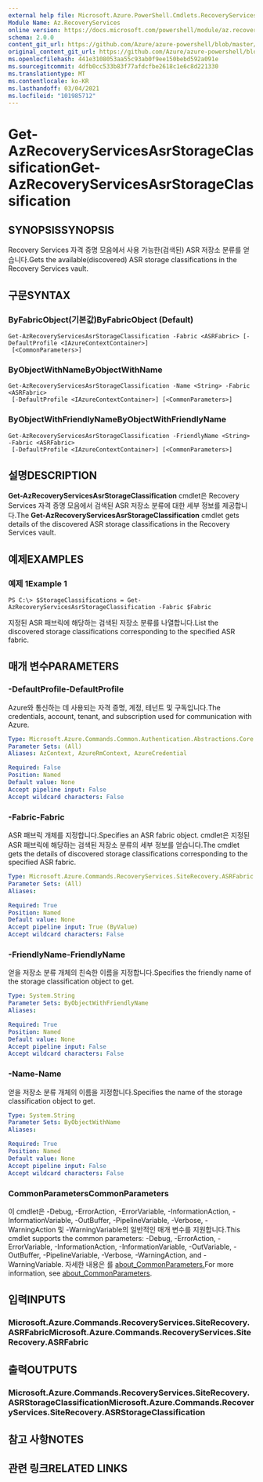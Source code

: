 ```yaml
---
external help file: Microsoft.Azure.PowerShell.Cmdlets.RecoveryServices.SiteRecovery.dll-Help.xml
Module Name: Az.RecoveryServices
online version: https://docs.microsoft.com/powershell/module/az.recoveryservices/get-azrecoveryservicesasrstorageclassification
schema: 2.0.0
content_git_url: https://github.com/Azure/azure-powershell/blob/master/src/RecoveryServices/RecoveryServices/help/Get-AzRecoveryServicesAsrStorageClassification.md
original_content_git_url: https://github.com/Azure/azure-powershell/blob/master/src/RecoveryServices/RecoveryServices/help/Get-AzRecoveryServicesAsrStorageClassification.md
ms.openlocfilehash: 441e3108053aa55c93ab0f9ee150bebd592a091e
ms.sourcegitcommit: 4dfb0cc533b83f77afdcfbe2618c1e6c8d221330
ms.translationtype: MT
ms.contentlocale: ko-KR
ms.lasthandoff: 03/04/2021
ms.locfileid: "101985712"
---
```

# <span data-ttu-id="4b288-101">Get-AzRecoveryServicesAsrStorageClassification</span><span class="sxs-lookup"><span data-stu-id="4b288-101">Get-AzRecoveryServicesAsrStorageClassification</span></span>

## <span data-ttu-id="4b288-102">SYNOPSIS</span><span class="sxs-lookup"><span data-stu-id="4b288-102">SYNOPSIS</span></span>
<span data-ttu-id="4b288-103">Recovery Services 자격 증명 모음에서 사용 가능한(검색된) ASR 저장소 분류를 얻습니다.</span><span class="sxs-lookup"><span data-stu-id="4b288-103">Gets the available(discovered) ASR storage classifications in the Recovery Services vault.</span></span>

## <span data-ttu-id="4b288-104">구문</span><span class="sxs-lookup"><span data-stu-id="4b288-104">SYNTAX</span></span>

### <span data-ttu-id="4b288-105">ByFabricObject(기본값)</span><span class="sxs-lookup"><span data-stu-id="4b288-105">ByFabricObject (Default)</span></span>
```
Get-AzRecoveryServicesAsrStorageClassification -Fabric <ASRFabric> [-DefaultProfile <IAzureContextContainer>]
 [<CommonParameters>]
```

### <span data-ttu-id="4b288-106">ByObjectWithName</span><span class="sxs-lookup"><span data-stu-id="4b288-106">ByObjectWithName</span></span>
```
Get-AzRecoveryServicesAsrStorageClassification -Name <String> -Fabric <ASRFabric>
 [-DefaultProfile <IAzureContextContainer>] [<CommonParameters>]
```

### <span data-ttu-id="4b288-107">ByObjectWithFriendlyName</span><span class="sxs-lookup"><span data-stu-id="4b288-107">ByObjectWithFriendlyName</span></span>
```
Get-AzRecoveryServicesAsrStorageClassification -FriendlyName <String> -Fabric <ASRFabric>
 [-DefaultProfile <IAzureContextContainer>] [<CommonParameters>]
```

## <span data-ttu-id="4b288-108">설명</span><span class="sxs-lookup"><span data-stu-id="4b288-108">DESCRIPTION</span></span>
<span data-ttu-id="4b288-109">**Get-AzRecoveryServicesAsrStorageClassification** cmdlet은 Recovery Services 자격 증명 모음에서 검색된 ASR 저장소 분류에 대한 세부 정보를 제공합니다.</span><span class="sxs-lookup"><span data-stu-id="4b288-109">The **Get-AzRecoveryServicesAsrStorageClassification** cmdlet gets details of the discovered ASR storage classifications in the Recovery Services vault.</span></span>

## <span data-ttu-id="4b288-110">예제</span><span class="sxs-lookup"><span data-stu-id="4b288-110">EXAMPLES</span></span>

### <span data-ttu-id="4b288-111">예제 1</span><span class="sxs-lookup"><span data-stu-id="4b288-111">Example 1</span></span>
```
PS C:\> $StorageClassifications = Get-AzRecoveryServicesAsrStorageClassification -Fabric $Fabric
```

<span data-ttu-id="4b288-112">지정된 ASR 패브릭에 해당하는 검색된 저장소 분류를 나열합니다.</span><span class="sxs-lookup"><span data-stu-id="4b288-112">List the discovered storage classifications corresponding to the specified ASR fabric.</span></span> 

## <span data-ttu-id="4b288-113">매개 변수</span><span class="sxs-lookup"><span data-stu-id="4b288-113">PARAMETERS</span></span>

### <span data-ttu-id="4b288-114">-DefaultProfile</span><span class="sxs-lookup"><span data-stu-id="4b288-114">-DefaultProfile</span></span>
<span data-ttu-id="4b288-115">Azure와 통신하는 데 사용되는 자격 증명, 계정, 테넌트 및 구독입니다.</span><span class="sxs-lookup"><span data-stu-id="4b288-115">The credentials, account, tenant, and subscription used for communication with Azure.</span></span>


```yaml
Type: Microsoft.Azure.Commands.Common.Authentication.Abstractions.Core.IAzureContextContainer
Parameter Sets: (All)
Aliases: AzContext, AzureRmContext, AzureCredential

Required: False
Position: Named
Default value: None
Accept pipeline input: False
Accept wildcard characters: False
```

### <span data-ttu-id="4b288-116">-Fabric</span><span class="sxs-lookup"><span data-stu-id="4b288-116">-Fabric</span></span>
<span data-ttu-id="4b288-117">ASR 패브릭 개체를 지정합니다.</span><span class="sxs-lookup"><span data-stu-id="4b288-117">Specifies an ASR fabric object.</span></span> <span data-ttu-id="4b288-118">cmdlet은 지정된 ASR 패브릭에 해당하는 검색된 저장소 분류의 세부 정보를 얻습니다.</span><span class="sxs-lookup"><span data-stu-id="4b288-118">The cmdlet gets the details of discovered storage classifications corresponding to the specified ASR fabric.</span></span> 

```yaml
Type: Microsoft.Azure.Commands.RecoveryServices.SiteRecovery.ASRFabric
Parameter Sets: (All)
Aliases:

Required: True
Position: Named
Default value: None
Accept pipeline input: True (ByValue)
Accept wildcard characters: False
```

### <span data-ttu-id="4b288-119">-FriendlyName</span><span class="sxs-lookup"><span data-stu-id="4b288-119">-FriendlyName</span></span>
<span data-ttu-id="4b288-120">얻을 저장소 분류 개체의 친숙한 이름을 지정합니다.</span><span class="sxs-lookup"><span data-stu-id="4b288-120">Specifies the friendly name of the storage classification object to get.</span></span>

```yaml
Type: System.String
Parameter Sets: ByObjectWithFriendlyName
Aliases:

Required: True
Position: Named
Default value: None
Accept pipeline input: False
Accept wildcard characters: False
```

### <span data-ttu-id="4b288-121">-Name</span><span class="sxs-lookup"><span data-stu-id="4b288-121">-Name</span></span>
<span data-ttu-id="4b288-122">얻을 저장소 분류 개체의 이름을 지정합니다.</span><span class="sxs-lookup"><span data-stu-id="4b288-122">Specifies the name of the storage classification object to get.</span></span>

```yaml
Type: System.String
Parameter Sets: ByObjectWithName
Aliases:

Required: True
Position: Named
Default value: None
Accept pipeline input: False
Accept wildcard characters: False
```

### <span data-ttu-id="4b288-123">CommonParameters</span><span class="sxs-lookup"><span data-stu-id="4b288-123">CommonParameters</span></span>
<span data-ttu-id="4b288-124">이 cmdlet은 -Debug, -ErrorAction, -ErrorVariable, -InformationAction, -InformationVariable, -OutBuffer, -PipelineVariable, -Verbose, -WarningAction 및 -WarningVariable의 일반적인 매개 변수를 지원합니다.</span><span class="sxs-lookup"><span data-stu-id="4b288-124">This cmdlet supports the common parameters: -Debug, -ErrorAction, -ErrorVariable, -InformationAction, -InformationVariable, -OutVariable, -OutBuffer, -PipelineVariable, -Verbose, -WarningAction, and -WarningVariable.</span></span> <span data-ttu-id="4b288-125">자세한 내용은 를 [about_CommonParameters.](http://go.microsoft.com/fwlink/?LinkID=113216)</span><span class="sxs-lookup"><span data-stu-id="4b288-125">For more information, see [about_CommonParameters](http://go.microsoft.com/fwlink/?LinkID=113216).</span></span>

## <span data-ttu-id="4b288-126">입력</span><span class="sxs-lookup"><span data-stu-id="4b288-126">INPUTS</span></span>

### <span data-ttu-id="4b288-127">Microsoft.Azure.Commands.RecoveryServices.SiteRecovery.ASRFabric</span><span class="sxs-lookup"><span data-stu-id="4b288-127">Microsoft.Azure.Commands.RecoveryServices.SiteRecovery.ASRFabric</span></span>

## <span data-ttu-id="4b288-128">출력</span><span class="sxs-lookup"><span data-stu-id="4b288-128">OUTPUTS</span></span>

### <span data-ttu-id="4b288-129">Microsoft.Azure.Commands.RecoveryServices.SiteRecovery.ASRStorageClassification</span><span class="sxs-lookup"><span data-stu-id="4b288-129">Microsoft.Azure.Commands.RecoveryServices.SiteRecovery.ASRStorageClassification</span></span>

## <span data-ttu-id="4b288-130">참고 사항</span><span class="sxs-lookup"><span data-stu-id="4b288-130">NOTES</span></span>

## <span data-ttu-id="4b288-131">관련 링크</span><span class="sxs-lookup"><span data-stu-id="4b288-131">RELATED LINKS</span></span>
